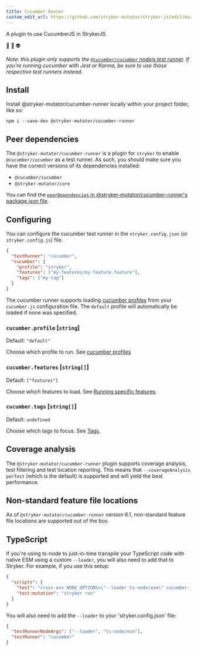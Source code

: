 ```yaml
---
title: Cucumber Runner
custom_edit_url: https://github.com/stryker-mutator/stryker-js/edit/master/docs/cucumber-runner.md
---
```


A plugin to use CucumberJS in StrykerJS

🥒 💖 👽

_Note: this plugin only supports the [`@cucumber/cucumber` nodejs test runner](https://github.com/cucumber/cucumber-js/blob/main/docs/cli.md#cli). If you're running cucumber with Jest or Karma, be sure to use those respective test runners instead._

## Install

Install @stryker-mutator/cucumber-runner locally within your project folder, like so:

```shell
npm i --save-dev @stryker-mutator/cucumber-runner
```

## Peer dependencies

The `@stryker-mutator/cucumber-runner` is a plugin for `stryker` to enable `@cucumber/cucumber` as a test runner.
As such, you should make sure you have the correct versions of its dependencies installed:

- `@cucumber/cucumber`
- `@stryker-mutator/core`

You can find the [`peerDependencies` in @stryker-mutator/cucumber-runner's package.json file](https://github.com/stryker-mutator/stryker-js/blob/HEAD/packages/cucumber-runner/package.json#L53-L56).

## Configuring

You can configure the cucumber test runner in the `stryker.config.json` (or `stryker.config.js`) file.

```json
{
  "testRunner": "cucumber",
  "cucumber": {
    "profile": "stryker",
    "features": ["my-features/my-feature.feature"],
    "tags": ["my-tag"]
  }
}
```

The cucumber runner supports loading [cucumber profiles](https://github.com/cucumber/cucumber-js/blob/main/docs/profiles.md#profiles) from your `cucumber.js` configuration file. The `default` profile will automatically be loaded if none was specified.

### `cucumber.profile` [`string`]

Default: `"default"`

Choose which profile to run. See [cucumber profiles](https://github.com/cucumber/cucumber-js/blob/main/docs/profiles.md#profiles)

### `cucumber.features` [`string[]`]

Default: `["features"]`

Choose which features to load. See [Running specific features](https://github.com/cucumber/cucumber-js/blob/main/docs/cli.md#running-specific-features).

### `cucumber.tags` [`string[]`]

Default: `undefined`

Choose which tags to focus. See [Tags](https://github.com/cucumber/cucumber-js/blob/main/docs/cli.md#tags).

## Coverage analysis

The `@stryker-mutator/cucumber-runner` plugin supports coverage analysis, test filtering and test location reporting. This means that `--coverageAnalysis perTest` (which is the default) is supported and will yield the best performance.

## Non-standard feature file locations

As of `@stryker-mutator/cucumber-runner` version 6.1, non-standard feature file locations are supported out of the box.

## TypeScript

If you're using ts-node to just-in-time transpile your TypeScript code with native ESM using a custom `--loader`, you will also need to add that to Stryker. For example, if you use this setup:

```json
{
  "scripts": {
    "test": "cross-env NODE_OPTIONS=\"--loader ts-node/esm\" cucumber-js",
    "test:mutation": "stryker run"
  }
}
```

You will also need to add the `--loader` to your 'stryker.config.json' file:

```json
{
  "testRunnerNodeArgs": ["--loader", "ts-node/esm"],
  "testRunner": "cucumber"
}
```
